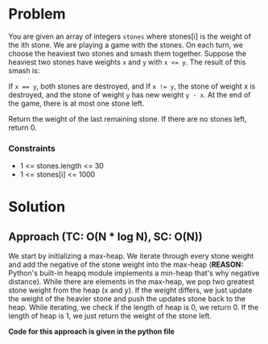 # Problem
You are given an array of integers `stones` where stones[i] is the weight of the ith stone.
We are playing a game with the stones. On each turn, we choose the heaviest two stones and smash them together. Suppose the heaviest two stones have weights `x` and `y` with `x <= y`. The result of this smash is:

If `x == y`, both stones are destroyed, and
If `x != y`, the stone of weight x is destroyed, and the stone of weight `y` has new weight `y - x`.
At the end of the game, there is at most one stone left.

Return the weight of the last remaining stone. If there are no stones left, return 0.

### Constraints
- 1 <= stones.length <= 30
- 1 <= stones[i] <= 1000

# Solution
## Approach (TC: O(N * log N), SC: O(N))
We start by initializing a max-heap. We iterate through every stone weight and add the negative of the stone weight into the max-heap (**REASON:** Python's built-in heapq module implements a min-heap that's why negative distance). While there are elements in the max-heap, we pop two greatest stone weight from the heap (x and y). If the weight differs, we just update the weight of the heavier stone and push the updates stone back to the heap. While iterating, we check if the length of heap is 0, we return 0. If the length of heap is 1, we just return the weight of the stone left.

**Code for this approach is given in the python file**